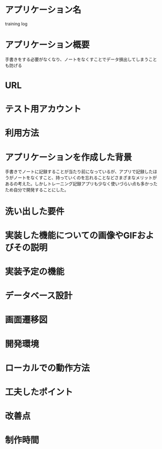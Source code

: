 # アプリケーション名
training log
# アプリケーション概要
手書きをする必要がなくなり、ノートをなくすことでデータ損出してしまうことも防げる
# URL
# テスト用アカウント
# 利用方法
# アプリケーションを作成した背景
手書きでノートに記録することが当たり前になっているが、アプリで記録したほうがノートをなくすこと、持っていくのを忘れることなどさまざまなメリットがあるの考えた。しかしトレーニング記録アプリも少なく使いづらい点も多かったため自分で開発することにした。
# 洗い出した要件
# 実装した機能についての画像やGIFおよびその説明
# 実装予定の機能
# データベース設計
# 画面遷移図
# 開発環境
# ローカルでの動作方法
# 工夫したポイント
# 改善点
# 制作時間
